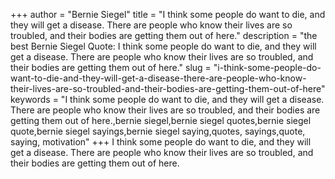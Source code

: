 +++
author = "Bernie Siegel"
title = "I think some people do want to die, and they will get a disease. There are people who know their lives are so troubled, and their bodies are getting them out of here."
description = "the best Bernie Siegel Quote: I think some people do want to die, and they will get a disease. There are people who know their lives are so troubled, and their bodies are getting them out of here."
slug = "i-think-some-people-do-want-to-die-and-they-will-get-a-disease-there-are-people-who-know-their-lives-are-so-troubled-and-their-bodies-are-getting-them-out-of-here"
keywords = "I think some people do want to die, and they will get a disease. There are people who know their lives are so troubled, and their bodies are getting them out of here.,bernie siegel,bernie siegel quotes,bernie siegel quote,bernie siegel sayings,bernie siegel saying,quotes, sayings,quote, saying, motivation"
+++
I think some people do want to die, and they will get a disease. There are people who know their lives are so troubled, and their bodies are getting them out of here.
